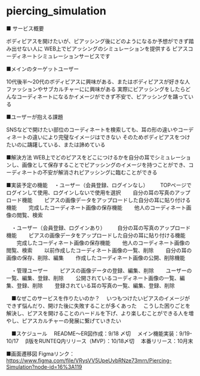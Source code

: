 # piercing_simulation

■ サービス概要

ボディピアスを開けたいが、ピアッシング後にどのようになるか予想ができず踏み出せない人に
WEB上でピアッシングのシミュレーションを提供する
ピアスコーディネートシミュレーションサービスです

■メインのターゲットユーザー

10代後半〜20代のボディピアスに興味がある、またはボディピアスが好きな人　ファッションやサブカルチャーにに興味がある
実際にピアッシングをしたらどんなコーディネートになるかイメージができず不安で、ピアッシングを躊っている

■ユーザーが抱える課題

SNSなどで開けたい部位のコーディネートを検索しても、耳の形の違いやコーディネートの違いにより完璧なイメージはできない
そのためボディピアスをつけたいのに躊躇している、または諦めている

■解決方法
WEB上でどのピアスをどこにつけるかを自分の耳でシミュレーションし、画像として保存することでピアッシングのイメージを持つことができ、コーディネートの不安が解消されピアッシングに臨むことができる


■実装予定の機能
　・ユーザー（会員登録、ログインなし）
　　TOPページでログインして使用、ログインしないで使用を選択
　　自分の耳の写真のアップロード機能
　　ピアスの画像データをアップロードした自分の耳に貼り付ける機能
　　完成したコーディネート画像の保存機能
　　他人のコーディネート画像の閲覧、検索

　・ユーザー（会員登録、ログインあり）
　　自分の耳の写真のアップロード機能
　　ピアスの画像データをアップロードした自分の耳に貼り付ける機能
　　完成したコーディネート画像の保存機能
　　他人のコーディネート画像の閲覧、検索
　　以前作成したコーディネート画像の一覧、削除
　　自分の耳の画像の保存、削除、編集
　　作成したコーディネート画像の公開、削除機能

　・管理ユーザー
　　ピアスの画像データの登録、編集、削除
　　ユーザーの一覧、編集、登録、削除
　　公開されているコーディネート画像の一覧、編集、登録、削除
　　登録されている耳の写真の一覧、編集、登録、削除

　■なぜこのサービスを作りたいのか？
　いつもつけたいピアスのイメージができず悩んだり、開けた後に失敗することが多くあった
　こうした困りごとを解決し、ピアスを開けることのハードルを下げ、より楽しむことができる人を増やし、ピアスカルチャーの発展に繋げていきたい

　■スケジュール
　README〜ER図作成：9/18 〆切
　メイン機能実装：9/19-10/17
　β版をRUNTEQ内リリース（MVP）：10/18〆切
　本番リリース：10月末

■画面遷移図
Figmaリンク：https://www.figma.com/file/VRysVV5UpeUvbRNze73mrn/Piercing-Simulation?node-id=16%3A119